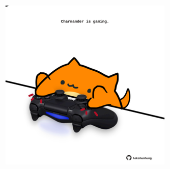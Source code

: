 <!-- built at 24/11/2021, 13:12:30 UTC -->
<p align="center">
  <img width="500" height="500" src="./ReadmeImage.svg">
</p>

